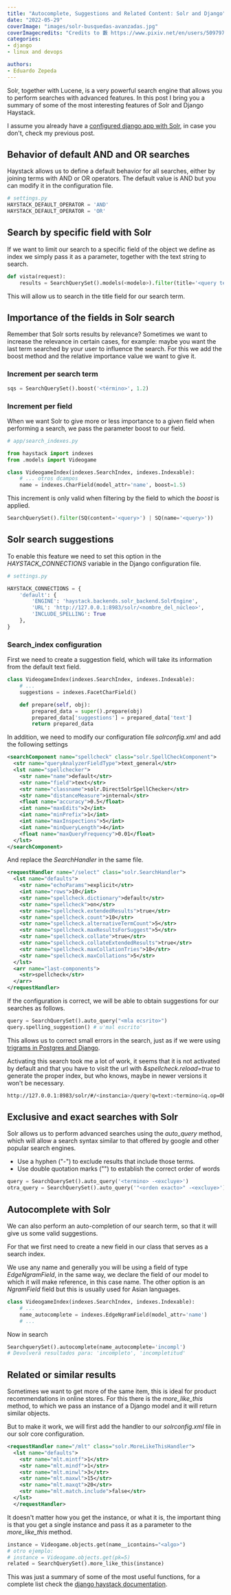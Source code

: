 ```yaml
---
title: "Autocomplete, Suggestions and Related Content: Solr and Django"
date: "2022-05-29"
coverImage: "images/solr-busquedas-avanzadas.jpg"
coverImagecredits: "Credits to 藪 https://www.pixiv.net/en/users/50979768"
categories:
- django
- linux and devops

authors:
- Eduardo Zepeda
---
```


Solr, together with Lucene, is a very powerful search engine that allows you to perform searches with advanced features. In this post I bring you a summary of some of the most interesting features of Solr and Django Haystack.

I assume you already have a [configured django app with Solr](/search-with-solr-with-django-haystack/), in case you don't, check my previous post.

## Behavior of default AND and OR searches

Haystack allows us to define a default behavior for all searches, either by joining terms with AND or OR operators. The default value is AND but you can modify it in the configuration file.

```python
# settings.py
HAYSTACK_DEFAULT_OPERATOR = 'AND'
HAYSTACK_DEFAULT_OPERATOR = 'OR'
```

## Search by specific field with Solr

If we want to limit our search to a specific field of the object we define as index we simply pass it as a parameter, together with the text string to search.

```python
def vista(request):
    results = SearchQuerySet().models(<modelo>).filter(title='<query text>')
```

This will allow us to search in the title field for our search term.

## Importance of the fields in Solr search

Remember that Solr sorts results by relevance? Sometimes we want to increase the relevance in certain cases, for example: maybe you want the last term searched by your user to influence the search. For this we add the boost method and the relative importance value we want to give it.

### Increment per search term

```python
sqs = SearchQuerySet().boost('<término>', 1.2)
```

### Increment per field

When we want Solr to give more or less importance to a given field when performing a search, we pass the parameter boost to our field.

```python
# app/search_indexes.py

from haystack import indexes
from .models import Videogame

class VideogameIndex(indexes.SearchIndex, indexes.Indexable):
    # ... otros dcampos
    name = indexes.CharField(model_attr='name', boost=1.5)
```

This increment is only valid when filtering by the field to which the _boost_ is applied.

```python
SearchQuerySet().filter(SQ(content='<query>') | SQ(name='<query>'))
```

## Solr search suggestions

To enable this feature we need to set this option in the _HAYSTACK_CONNECTIONS_ variable in the Django configuration file.

```python
# settings.py

HAYSTACK_CONNECTIONS = {
    'default': {
        'ENGINE': 'haystack.backends.solr_backend.SolrEngine',
        'URL': 'http://127.0.0.1:8983/solr/<nombre_del_núcleo>',
        'INCLUDE_SPELLING': True
    },
}
```

### Search_index configuration

First we need to create a suggestion field, which will take its information from the default text field.

```python
class VideogameIndex(indexes.SearchIndex, indexes.Indexable):
    # ...
    suggestions = indexes.FacetCharField()

    def prepare(self, obj):
        prepared_data = super().prepare(obj)
        prepared_data['suggestions'] = prepared_data['text']
        return prepared_data
```

In addition, we need to modify our configuration file _solrconfig.xml_ and add the following settings

```xml
<searchComponent name="spellcheck" class="solr.SpellCheckComponent">
  <str name="queryAnalyzerFieldType">text_general</str>
  <lst name="spellchecker">
    <str name="name">default</str>
    <str name="field">text</str>
    <str name="classname">solr.DirectSolrSpellChecker</str>
    <str name="distanceMeasure">internal</str>
    <float name="accuracy">0.5</float>
    <int name="maxEdits">2</int>
    <int name="minPrefix">1</int>
    <int name="maxInspections">5</int>
    <int name="minQueryLength">4</int>
    <float name="maxQueryFrequency">0.01</float>
  </lst>
</searchComponent>
```

And replace the _SearchHandler_ in the same file.

```xml
<requestHandler name="/select" class="solr.SearchHandler">
  <lst name="defaults">
    <str name="echoParams">explicit</str>
    <int name="rows">10</int>
    <str name="spellcheck.dictionary">default</str>
    <str name="spellcheck">on</str>
    <str name="spellcheck.extendedResults">true</str>
    <str name="spellcheck.count">10</str>
    <str name="spellcheck.alternativeTermCount">5</str>
    <str name="spellcheck.maxResultsForSuggest">5</str>
    <str name="spellcheck.collate">true</str>
    <str name="spellcheck.collateExtendedResults">true</str>
    <str name="spellcheck.maxCollationTries">10</str>
    <str name="spellcheck.maxCollations">5</str>
  </lst>
  <arr name="last-components">
    <str>spellcheck</str>
  </arr>
</requestHandler>
```

If the configuration is correct, we will be able to obtain suggestions for our searches as follows.

```python
query = SearchQuerySet().auto_query("<mla ecsrito>")
query.spelling_suggestion() # u'mal escrito'
```

This allows us to correct small errors in the search, just as if we were using [trigrams in Postgres and Django](/trigrams-and-advanced-search-with-django-and-postgres/).

Activating this search took me a lot of work, it seems that it is not activated by default and that you have to visit the url with _&spellcheck.reload=true_ to generate the proper index, but who knows, maybe in newer versions it won't be necessary.

```bash
http://127.0.0.1:8983/solr/#/<instancia>/query?q=text:<termino>&q.op=OR&spellcheck=true&spellcheck.q=<termino>&spellcheck.reload=true
```

## Exclusive and exact searches with Solr

Solr allows us to perform advanced searches using the _auto_query_ method, which will allow a search syntax similar to that offered by google and other popular search engines.

* Use a hyphen ("-") to exclude results that include those terms.
* Use double quotation marks ("") to establish the correct order of words

```python
query = SearchQuerySet().auto_query('<termino> -<excluye>')
otra_query = SearchQuerySet().auto_query('"<orden exacto>" -<excluye>')
```

## Autocomplete with Solr

We can also perform an auto-completion of our search term, so that it will give us some valid suggestions.

For that we first need to create a new field in our class that serves as a search index.

We use any name and generally you will be using a field of type _EdgeNgramField_, in the same way, we declare the field of our model to which it will make reference, in this case name. The other option is an _NgramField_ field but this is usually used for Asian languages.

```python
class VideogameIndex(indexes.SearchIndex, indexes.Indexable):
    # ...
    name_autocomplete = indexes.EdgeNgramField(model_attr='name')
    # ...
```

Now in search

```python
SearchquerySet().autocomplete(name_autocomplete='incompl')
# Devolverá resultados para: 'incompleto', 'incompletitud'
```

## Related or similar results

Sometimes we want to get more of the same item, this is ideal for product recommendations in online stores. For this there is the _more_like_this_ method, to which we pass an instance of a Django model and it will return similar objects.

But to make it work, we will first add the handler to our _solrconfig.xml_ file in our solr core configuration.

```xml
<requestHandler name="/mlt" class="solr.MoreLikeThisHandler">
  <lst name="defaults">
    <str name="mlt.mintf">1</str>
    <str name="mlt.mindf">1</str>
    <str name="mlt.minwl">3</str>
    <str name="mlt.maxwl">15</str>
    <str name="mlt.maxqt">20</str>
    <str name="mlt.match.include">false</str>
  </lst>
  </requestHandler>
```

It doesn't matter how you get the instance, or what it is, the important thing is that you get a single instance and pass it as a parameter to the _more_like_this_ method.

```python
instance = Videogame.objects.get(name__icontains="<algo>")
# otro ejemplo: 
# instance = Videogame.objects.get(pk=5)
related = SearchQuerySet().more_like_this(instance)
```

This was just a summary of some of the most useful functions, for a complete list check the [django haystack documentation](https://django-haystack.readthedocs.io/en/master/).